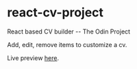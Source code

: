 # react-cv-project
React based CV builder -- The Odin Project  

Add, edit, remove items to customize a cv. 

Live preview [here](https://tef20.github.io/react-cv-project/).
